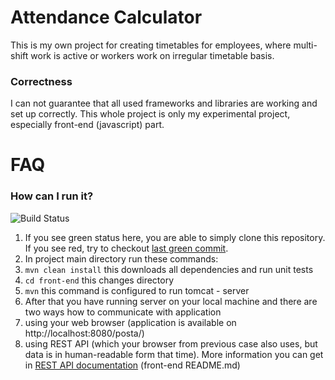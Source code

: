 # Attendance Calculator
This is my own project for creating timetables for employees, where multi-shift work is active or workers work on irregular timetable basis.

### Correctness
I can not guarantee that all used frameworks and libraries are working and set up correctly. This whole project is only my experimental project, especially front-end (javascript) part.

# FAQ
### How can I run it?
![Build Status](https://travis-ci.org/MartinStyk/pa165-activity-tracker.svg?branch=master)

1. If you see green status here, you are able to simply clone this repository. If you see red, try to checkout [last green commit](https://github.com/piskula/AttendanceCalculator/commits/).
2. In project main directory run these commands:
  1. ``mvn clean install`` this downloads all dependencies and run unit tests
  2. ``cd front-end`` this changes directory
  3. ``mvn`` this command is configured to run tomcat - server
3. After that you have running server on your local machine and there are two ways how to communicate with application
  1. using your web browser (application is available on http://localhost:8080/posta/)
  2. using REST API (which your browser from previous case also uses, but data is in human-readable form that time). More information you can get in [REST API documentation](/front-end) (front-end README.md)
